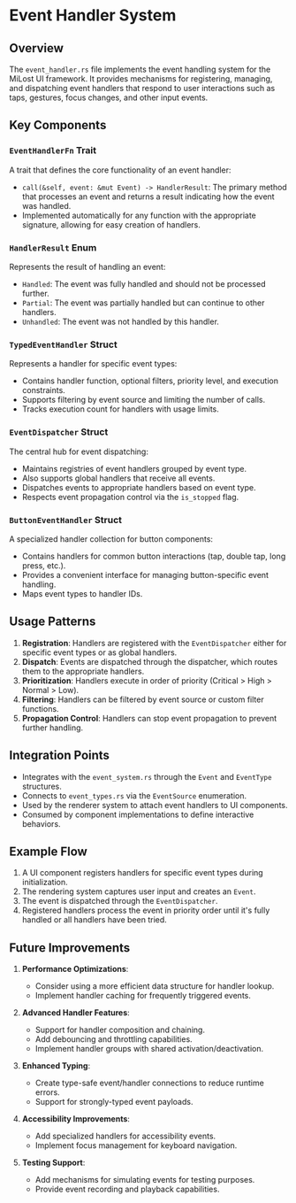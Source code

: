 # Event Handler System

## Overview

The `event_handler.rs` file implements the event handling system for the MiLost UI framework. It provides mechanisms for registering, managing, and dispatching event handlers that respond to user interactions such as taps, gestures, focus changes, and other input events.

## Key Components

### `EventHandlerFn` Trait

A trait that defines the core functionality of an event handler:

- `call(&self, event: &mut Event) -> HandlerResult`: The primary method that processes an event and returns a result indicating how the event was handled.
- Implemented automatically for any function with the appropriate signature, allowing for easy creation of handlers.

### `HandlerResult` Enum

Represents the result of handling an event:

- `Handled`: The event was fully handled and should not be processed further.
- `Partial`: The event was partially handled but can continue to other handlers.
- `Unhandled`: The event was not handled by this handler.

### `TypedEventHandler` Struct

Represents a handler for specific event types:

- Contains handler function, optional filters, priority level, and execution constraints.
- Supports filtering by event source and limiting the number of calls.
- Tracks execution count for handlers with usage limits.

### `EventDispatcher` Struct

The central hub for event dispatching:

- Maintains registries of event handlers grouped by event type.
- Also supports global handlers that receive all events.
- Dispatches events to appropriate handlers based on event type.
- Respects event propagation control via the `is_stopped` flag.

### `ButtonEventHandler` Struct

A specialized handler collection for button components:

- Contains handlers for common button interactions (tap, double tap, long press, etc.).
- Provides a convenient interface for managing button-specific event handling.
- Maps event types to handler IDs.

## Usage Patterns

1. **Registration**: Handlers are registered with the `EventDispatcher` either for specific event types or as global handlers.
2. **Dispatch**: Events are dispatched through the dispatcher, which routes them to the appropriate handlers.
3. **Prioritization**: Handlers execute in order of priority (Critical > High > Normal > Low).
4. **Filtering**: Handlers can be filtered by event source or custom filter functions.
5. **Propagation Control**: Handlers can stop event propagation to prevent further handling.

## Integration Points

- Integrates with the `event_system.rs` through the `Event` and `EventType` structures.
- Connects to `event_types.rs` via the `EventSource` enumeration.
- Used by the renderer system to attach event handlers to UI components.
- Consumed by component implementations to define interactive behaviors.

## Example Flow

1. A UI component registers handlers for specific event types during initialization.
2. The rendering system captures user input and creates an `Event`.
3. The event is dispatched through the `EventDispatcher`.
4. Registered handlers process the event in priority order until it's fully handled or all handlers have been tried.

## Future Improvements

1. **Performance Optimizations**:

   - Consider using a more efficient data structure for handler lookup.
   - Implement handler caching for frequently triggered events.

2. **Advanced Handler Features**:

   - Support for handler composition and chaining.
   - Add debouncing and throttling capabilities.
   - Implement handler groups with shared activation/deactivation.

3. **Enhanced Typing**:

   - Create type-safe event/handler connections to reduce runtime errors.
   - Support for strongly-typed event payloads.

4. **Accessibility Improvements**:

   - Add specialized handlers for accessibility events.
   - Implement focus management for keyboard navigation.

5. **Testing Support**:
   - Add mechanisms for simulating events for testing purposes.
   - Provide event recording and playback capabilities.
